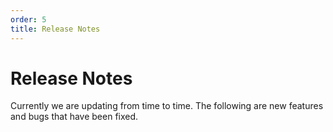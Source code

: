 ```yaml
---
order: 5
title: Release Notes
---
```


# Release Notes

Currently we are updating from time to time. The following are new features and bugs that have been fixed. 

